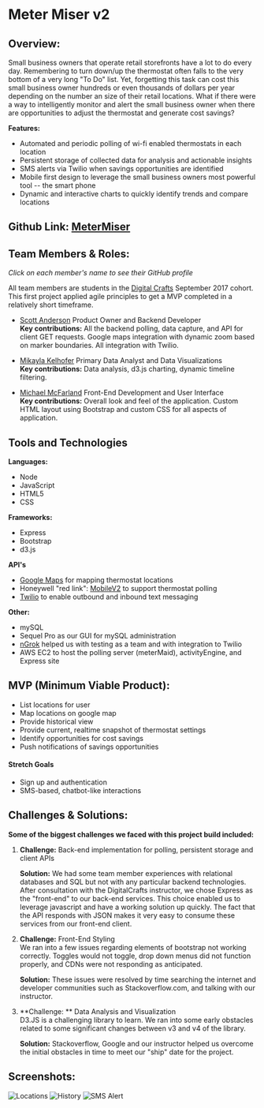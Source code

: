 # Meter Miser v2


## Overview:
Small business owners that operate retail storefronts have a lot to do every day.  Remembering to turn down/up the thermostat often falls to the very bottom of a very long "To Do" list.  Yet, forgetting this task can cost this small business owner hundreds or even thousands of dollars per year depending on the number an size of their retail locations.
What if there were a way to intelligently monitor and alert the small business owner when there are opportunities to adjust the thermostat and generate cost savings?


**Features:**
* Automated and periodic polling of wi-fi enabled thermostats in each location
* Persistent storage of collected data for analysis and actionable insights
* SMS alerts via Twilio when savings opportunities are identified
* Mobile first design to leverage the small business owners most powerful tool -- the smart phone
* Dynamic and interactive charts to quickly identify trends and compare locations


## Github Link: [MeterMiser](https://github.com/YankeeSoccerNut/MeterMiser)

## Team Members & Roles:
*Click on each member's name to see their GitHub profile*

All team members are students in the [Digital Crafts](https://digitalcrafts.com) September 2017 cohort. This first project applied agile principles to get a MVP completed in a relatively short timeframe.


* [Scott Anderson](https://https://github.com/YankeeSoccerNut/)
Product Owner and Backend Developer <br/>
**Key contributions:** All the backend polling, data capture, and API for client GET requests.  Google maps integration with dynamic zoom based on marker boundaries.  All integration with Twilio.

* [Mikayla Kelhofer](https://github.com/mkelhofer/) Primary Data Analyst and Data Visualizations<br />
**Key contributions:** Data analysis, d3.js charting, dynamic timeline filtering.

* [Michael McFarland](https://github.com/mcfarland422)
Front-End Development and User Interface<br />
**Key contributions:** Overall look and feel of the application.  Custom HTML layout using Bootstrap and custom CSS for all aspects of application.

## Tools and Technologies
**Languages:**
* Node
* JavaScript
* HTML5
* CSS

**Frameworks:**
* Express
* Bootstrap
* d3.js

**API's**
* [Google Maps](https://developers.google.com/maps/documentation/) for mapping thermostat locations
* Honeywell "red link":  [MobileV2](https://tccna.honeywell.com/ws/MobileV2.asmx) to support thermostat polling
* [Twilio](https://www.twilio.com/docs/api) to enable outbound and inbound text messaging

**Other:**
* mySQL
* Sequel Pro as our GUI for mySQL administration
* [nGrok](https://ngrok.com/) helped us with testing as a team and with integration to Twilio
* AWS EC2 to host the polling server (meterMaid), activityEngine, and Express site


## MVP (Minimum Viable Product):

* List locations for user
* Map locations on google map
* Provide historical view
* Provide current, realtime snapshot of thermostat settings
* Identify opportunities for cost savings
* Push notifications of savings opportunities

#### Stretch Goals
* Sign up and authentication
* SMS-based, chatbot-like interactions

## Challenges & Solutions:
**Some of the biggest challenges we faced with this project build included:**

1.  **Challenge:** Back-end implementation for polling, persistent storage and client APIs

    **Solution:**  We had some team member experiences with relational databases and SQL but not with any particular backend technologies.  After consultation with the DigitalCrafts instructor, we chose Express as the "front-end" to our back-end services.  This choice enabled us to leverage javascript and have a working solution up quickly.  The fact that the API responds with JSON makes it very easy to consume these services from our front-end client.

2.  **Challenge:**   Front-End Styling<br>
    We ran into a few issues regarding elements of bootstrap not working correctly. Toggles would not toggle, drop down menus did not function properly, and CDNs were not responding as anticipated.

    **Solution:** These issues were resolved by time searching the internet and developer communities such as Stackoverflow.com, and talking with our instructor.

3.  **Challenge: **  Data Analysis and Visualization <br>
    D3.JS is a challenging library to learn.  We ran into some early obstacles related to some significant changes between v3 and v4 of the library.

    **Solution:**  Stackoverflow, Google and our instructor helped us overcome the initial obstacles in time to meet our "ship" date for the project.


## Screenshots:
![Locations](/public/images/LocationsScreenShot.png)
![History](/public/images/HistoryScreenShot.png)
![SMS Alert](/public/images/resizedVerticalTwilio.png)
